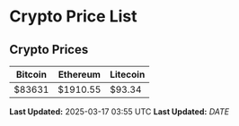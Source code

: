 # Crypto Price List

## Crypto Prices
| Bitcoin | Ethereum | Litecoin |
| ------- | -------- | -------- |
| $83631 | $1910.55 | $93.34 |
**Last Updated:** 2025-03-17 03:55 UTC
**Last Updated:** $DATE$
